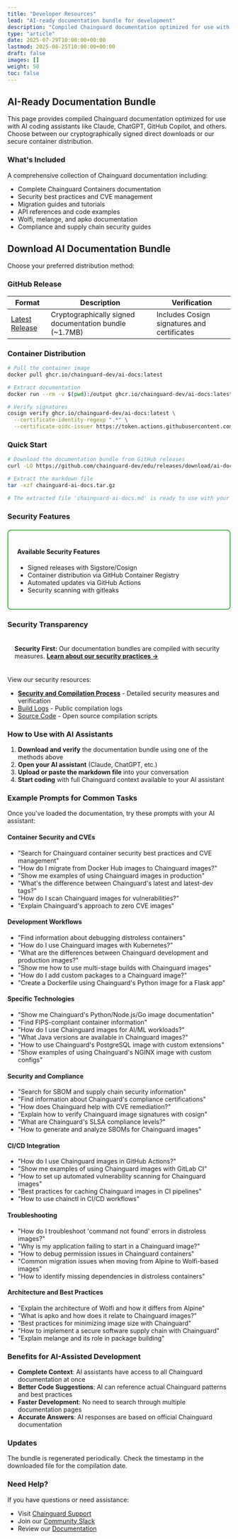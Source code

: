 ```yaml
---
title: "Developer Resources"
lead: "AI-ready documentation bundle for development"
description: "Compiled Chainguard documentation optimized for use with AI coding assistants"
type: "article"
date: 2025-07-29T10:00:00+00:00
lastmod: 2025-08-25T10:00:00+00:00
draft: false
images: []
weight: 50
toc: false
---
```


## AI-Ready Documentation Bundle

This page provides compiled Chainguard documentation optimized for use with AI coding assistants like Claude, ChatGPT, GitHub Copilot, and others. Choose between our cryptographically signed direct downloads or our secure container distribution.

### What's Included

A comprehensive collection of Chainguard documentation including:
- Complete Chainguard Containers documentation
- Security best practices and CVE management
- Migration guides and tutorials
- API references and code examples
- Wolfi, melange, and apko documentation
- Compliance and supply chain security guides

## Download AI Documentation Bundle

Choose your preferred distribution method:

### GitHub Release

| Format | Description | Verification |
|--------|-------------|-------------|
| [Latest Release](https://github.com/chainguard-dev/edu/releases/tag/ai-docs-latest) | Cryptographically signed documentation bundle (~1.7MB) | Includes Cosign signatures and certificates |

### Container Distribution

```bash
# Pull the container image
docker pull ghcr.io/chainguard-dev/ai-docs:latest

# Extract documentation
docker run --rm -v $(pwd):/output ghcr.io/chainguard-dev/ai-docs:latest /usr/local/bin/extract /output

# Verify signatures
cosign verify ghcr.io/chainguard-dev/ai-docs:latest \
  --certificate-identity-regexp ".*" \
  --certificate-oidc-issuer https://token.actions.githubusercontent.com
```

### Quick Start

```bash
# Download the documentation bundle from GitHub releases
curl -LO https://github.com/chainguard-dev/edu/releases/download/ai-docs-latest/chainguard-ai-docs.tar.gz

# Extract the markdown file
tar -xzf chainguard-ai-docs.tar.gz

# The extracted file 'chainguard-ai-docs.md' is ready to use with your AI assistant
```

### Security Features

<div style="border: 2px solid #4CAF50; padding: 20px; border-radius: 8px; margin: 20px 0;">
  <h4>Available Security Features</h4>
  <ul>
    <li>Signed releases with Sigstore/Cosign</li>
    <li>Container distribution via GitHub Container Registry</li>
    <li>Automated updates via GitHub Actions</li>
    <li>Security scanning with gitleaks</li>
  </ul>
</div>


### Security Transparency

<div style="background-color: var(--blockquote-background); border: 1px solid var(--sidebar-item-list-item-selected-background); padding: 16px; border-radius: 6px; margin: 20px 0;">
  <strong>Security First:</strong> Our documentation bundles are compiled with security measures.
  <a href="/ai-docs-security" style="font-weight: bold;">Learn about our security practices →</a>
</div>

View our security resources:
- **[Security and Compilation Process](/ai-docs-security)** - Detailed security measures and verification
- [Build Logs](https://github.com/chainguard-dev/edu/actions/workflows/compile-docs.yml) - Public compilation logs
- [Source Code](https://github.com/chainguard-dev/edu/tree/main/scripts) - Open source compilation scripts

### How to Use with AI Assistants

1. **Download and verify** the documentation bundle using one of the methods above
2. **Open your AI assistant** (Claude, ChatGPT, etc.)
3. **Upload or paste the markdown file** into your conversation
4. **Start coding** with full Chainguard context available to your AI assistant

### Example Prompts for Common Tasks

Once you've loaded the documentation, try these prompts with your AI assistant:

#### Container Security and CVEs
- "Search for Chainguard container security best practices and CVE management"
- "How do I migrate from Docker Hub images to Chainguard images?"
- "Show me examples of using Chainguard images in production"
- "What's the difference between Chainguard's latest and latest-dev tags?"
- "How do I scan Chainguard images for vulnerabilities?"
- "Explain Chainguard's approach to zero CVE images"

#### Development Workflows
- "Find information about debugging distroless containers"
- "How do I use Chainguard images with Kubernetes?"
- "What are the differences between Chainguard development and production images?"
- "Show me how to use multi-stage builds with Chainguard images"
- "How do I add custom packages to a Chainguard image?"
- "Create a Dockerfile using Chainguard's Python image for a Flask app"

#### Specific Technologies
- "Show me Chainguard's Python/Node.js/Go image documentation"
- "Find FIPS-compliant container information"
- "How do I use Chainguard images for AI/ML workloads?"
- "What Java versions are available in Chainguard images?"
- "How to use Chainguard's PostgreSQL image with custom extensions"
- "Show examples of using Chainguard's NGINX image with custom configs"

#### Security and Compliance
- "Search for SBOM and supply chain security information"
- "Find information about Chainguard's compliance certifications"
- "How does Chainguard help with CVE remediation?"
- "Explain how to verify Chainguard image signatures with cosign"
- "What are Chainguard's SLSA compliance levels?"
- "How to generate and analyze SBOMs for Chainguard images"

#### CI/CD Integration
- "How do I use Chainguard images in GitHub Actions?"
- "Show me examples of using Chainguard images with GitLab CI"
- "How to set up automated vulnerability scanning for Chainguard images"
- "Best practices for caching Chainguard images in CI pipelines"
- "How to use chainctl in CI/CD workflows"

#### Troubleshooting
- "How do I troubleshoot 'command not found' errors in distroless images?"
- "Why is my application failing to start in a Chainguard image?"
- "How to debug permission issues in Chainguard containers"
- "Common migration issues when moving from Alpine to Wolfi-based images"
- "How to identify missing dependencies in distroless containers"

#### Architecture and Best Practices
- "Explain the architecture of Wolfi and how it differs from Alpine"
- "What is apko and how does it relate to Chainguard images?"
- "Best practices for minimizing image size with Chainguard"
- "How to implement a secure software supply chain with Chainguard"
- "Explain melange and its role in package building"

### Benefits for AI-Assisted Development

- **Complete Context**: AI assistants have access to all Chainguard documentation at once
- **Better Code Suggestions**: AI can reference actual Chainguard patterns and best practices
- **Faster Development**: No need to search through multiple documentation pages
- **Accurate Answers**: AI responses are based on official Chainguard documentation

### Updates

The bundle is regenerated periodically. Check the timestamp in the downloaded file for the compilation date.

### Need Help?

If you have questions or need assistance:
- Visit [Chainguard Support](https://support.chainguard.dev?utm=docs)
- Join our [Community Slack](https://go.chainguard.dev/slack?utm=docs)
- Review our [Documentation](https://edu.chainguard.dev)